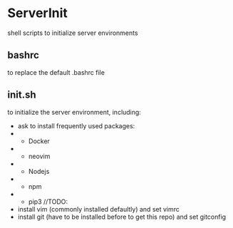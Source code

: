 # ServerInit
shell scripts to initialize server environments

## bashrc
to replace the default .bashrc file

## init.sh
to initialize the server environment, including:
- ask to install frequently used packages:
- - Docker
- - neovim
- - Nodejs
- - npm
- - pip3
//TODO: 
- install vim (commonly installed defaultly) and set vimrc
- install git (have to be installed before to get this repo) and set gitconfig 
